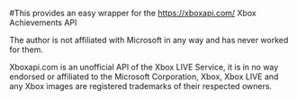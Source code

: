 #This provides an easy wrapper for the https://xboxapi.com/ Xbox Achievements API

The author is not affiliated with Microsoft in any way and has never worked for them. 

Xboxapi.com is an unofficial API of the Xbox LIVE Service, it is in no way endorsed or affiliated to the Microsoft Corporation, Xbox, Xbox LIVE and any Xbox images are registered trademarks of their respected owners.